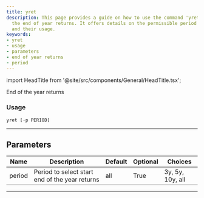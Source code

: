 ```yaml
---
title: yret
description: This page provides a guide on how to use the command 'yret' for determining
  the end of year returns. It offers details on the permissible period selections
  and their usage.
keywords:
- yret
- usage
- parameters
- end of year returns
- period
---
```


import HeadTitle from '@site/src/components/General/HeadTitle.tsx';

<HeadTitle title="portfolio/yret - Reference | OpenBB Terminal Docs" />

End of the year returns

### Usage

```python
yret [-p PERIOD]
```

---

## Parameters

| Name | Description | Default | Optional | Choices |
| ---- | ----------- | ------- | -------- | ------- |
| period | Period to select start end of the year returns | all | True | 3y, 5y, 10y, all |

---
